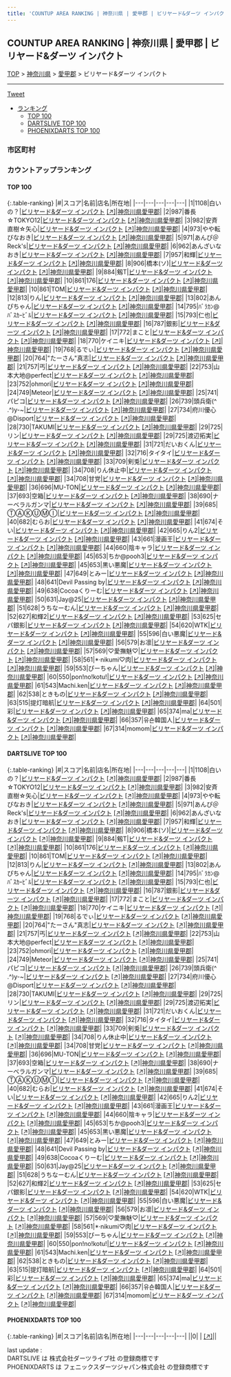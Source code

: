 ```yaml
---
title: 'COUNTUP AREA RANKING | 神奈川県 | 愛甲郡 | ビリヤード&ダーツ インパクト'
---
```

## COUNTUP AREA RANKING | 神奈川県 | 愛甲郡 | ビリヤード&ダーツ インパクト

[TOP](/darts/rank/) > [神奈川県](/darts/rank/神奈川県/) > [愛甲郡](/darts/rank/神奈川県/愛甲郡/) > ビリヤード&ダーツ インパクト

___

<a href="https://twitter.com/share?ref_src=twsrc%5Etfw" data-text="COUNTUP AREA RANKING | 神奈川県愛甲郡ビリヤード&ダーツ インパクト" class="twitter-share-button" data-hashtags="DARTSLIVE,PHOENIXDARTS,darts,ダーツ" data-show-count="false">Tweet</a>

* [ランキング](#カウントアップランキング)
    * [TOP 100](#top-100)
    * [DARTSLIVE TOP 100](#dartslive-top-100)
    * [PHOENIXDARTS TOP 100](#phoenixdarts-top-100)

### 市区町村

<ul>

</ul>

### カウントアップランキング

#### TOP 100



{:.table-ranking}
|#|スコア|名前|店名|所在地|
|---|---|---|---|---|
|1|1108|<span class="rank-name-dl">白いの？</span>|<a href="/darts/rank/shops/c2b09e192a721fc60d9b047a20a7ba1e.html">ビリヤード&ダーツ インパクト</a> <a href="https://search.dartslive.com/jp/shop/c2b09e192a721fc60d9b047a20a7ba1e">[↗]</a>|<a href="/darts/rank/神奈川県/愛甲郡">神奈川県愛甲郡</a>|
|2|987|<span class="rank-name-dl">番長☆TOKYO12</span>|<a href="/darts/rank/shops/c2b09e192a721fc60d9b047a20a7ba1e.html">ビリヤード&ダーツ インパクト</a> <a href="https://search.dartslive.com/jp/shop/c2b09e192a721fc60d9b047a20a7ba1e">[↗]</a>|<a href="/darts/rank/神奈川県/愛甲郡">神奈川県愛甲郡</a>|
|3|982|<span class="rank-name-dl">安斉 直樹☆矢心</span>|<a href="/darts/rank/shops/c2b09e192a721fc60d9b047a20a7ba1e.html">ビリヤード&ダーツ インパクト</a> <a href="https://search.dartslive.com/jp/shop/c2b09e192a721fc60d9b047a20a7ba1e">[↗]</a>|<a href="/darts/rank/神奈川県/愛甲郡">神奈川県愛甲郡</a>|
|4|973|<span class="rank-name-dl">やや転びなおき</span>|<a href="/darts/rank/shops/c2b09e192a721fc60d9b047a20a7ba1e.html">ビリヤード&ダーツ インパクト</a> <a href="https://search.dartslive.com/jp/shop/c2b09e192a721fc60d9b047a20a7ba1e">[↗]</a>|<a href="/darts/rank/神奈川県/愛甲郡">神奈川県愛甲郡</a>|
|5|971|<span class="rank-name-dl">あんぴ＠Reck&#x27;s</span>|<a href="/darts/rank/shops/c2b09e192a721fc60d9b047a20a7ba1e.html">ビリヤード&ダーツ インパクト</a> <a href="https://search.dartslive.com/jp/shop/c2b09e192a721fc60d9b047a20a7ba1e">[↗]</a>|<a href="/darts/rank/神奈川県/愛甲郡">神奈川県愛甲郡</a>|
|6|962|<span class="rank-name-dl">あんざいなおき</span>|<a href="/darts/rank/shops/c2b09e192a721fc60d9b047a20a7ba1e.html">ビリヤード&ダーツ インパクト</a> <a href="https://search.dartslive.com/jp/shop/c2b09e192a721fc60d9b047a20a7ba1e">[↗]</a>|<a href="/darts/rank/神奈川県/愛甲郡">神奈川県愛甲郡</a>|
|7|957|<span class="rank-name-dl">和輝</span>|<a href="/darts/rank/shops/c2b09e192a721fc60d9b047a20a7ba1e.html">ビリヤード&ダーツ インパクト</a> <a href="https://search.dartslive.com/jp/shop/c2b09e192a721fc60d9b047a20a7ba1e">[↗]</a>|<a href="/darts/rank/神奈川県/愛甲郡">神奈川県愛甲郡</a>|
|8|906|<span class="rank-name-dl">橋本(ソ)</span>|<a href="/darts/rank/shops/c2b09e192a721fc60d9b047a20a7ba1e.html">ビリヤード&ダーツ インパクト</a> <a href="https://search.dartslive.com/jp/shop/c2b09e192a721fc60d9b047a20a7ba1e">[↗]</a>|<a href="/darts/rank/神奈川県/愛甲郡">神奈川県愛甲郡</a>|
|9|884|<span class="rank-name-dl">剱T</span>|<a href="/darts/rank/shops/c2b09e192a721fc60d9b047a20a7ba1e.html">ビリヤード&ダーツ インパクト</a> <a href="https://search.dartslive.com/jp/shop/c2b09e192a721fc60d9b047a20a7ba1e">[↗]</a>|<a href="/darts/rank/神奈川県/愛甲郡">神奈川県愛甲郡</a>|
|10|861|<span class="rank-name-dl">176</span>|<a href="/darts/rank/shops/c2b09e192a721fc60d9b047a20a7ba1e.html">ビリヤード&ダーツ インパクト</a> <a href="https://search.dartslive.com/jp/shop/c2b09e192a721fc60d9b047a20a7ba1e">[↗]</a>|<a href="/darts/rank/神奈川県/愛甲郡">神奈川県愛甲郡</a>|
|10|861|<span class="rank-name-dl">TOM</span>|<a href="/darts/rank/shops/c2b09e192a721fc60d9b047a20a7ba1e.html">ビリヤード&ダーツ インパクト</a> <a href="https://search.dartslive.com/jp/shop/c2b09e192a721fc60d9b047a20a7ba1e">[↗]</a>|<a href="/darts/rank/神奈川県/愛甲郡">神奈川県愛甲郡</a>|
|12|813|<span class="rank-name-dl">りん</span>|<a href="/darts/rank/shops/c2b09e192a721fc60d9b047a20a7ba1e.html">ビリヤード&ダーツ インパクト</a> <a href="https://search.dartslive.com/jp/shop/c2b09e192a721fc60d9b047a20a7ba1e">[↗]</a>|<a href="/darts/rank/神奈川県/愛甲郡">神奈川県愛甲郡</a>|
|13|802|<span class="rank-name-dl">あんぴちゃん</span>|<a href="/darts/rank/shops/c2b09e192a721fc60d9b047a20a7ba1e.html">ビリヤード&ダーツ インパクト</a> <a href="https://search.dartslive.com/jp/shop/c2b09e192a721fc60d9b047a20a7ba1e">[↗]</a>|<a href="/darts/rank/神奈川県/愛甲郡">神奈川県愛甲郡</a>|
|14|795|<span class="rank-name-dl">ﾊﾞﾗｶﾝ@ﾊﾞｽｶｰﾋﾞﾙ</span>|<a href="/darts/rank/shops/c2b09e192a721fc60d9b047a20a7ba1e.html">ビリヤード&ダーツ インパクト</a> <a href="https://search.dartslive.com/jp/shop/c2b09e192a721fc60d9b047a20a7ba1e">[↗]</a>|<a href="/darts/rank/神奈川県/愛甲郡">神奈川県愛甲郡</a>|
|15|793|<span class="rank-name-dl">仁也</span>|<a href="/darts/rank/shops/c2b09e192a721fc60d9b047a20a7ba1e.html">ビリヤード&ダーツ インパクト</a> <a href="https://search.dartslive.com/jp/shop/c2b09e192a721fc60d9b047a20a7ba1e">[↗]</a>|<a href="/darts/rank/神奈川県/愛甲郡">神奈川県愛甲郡</a>|
|16|787|<span class="rank-name-dl">銀影</span>|<a href="/darts/rank/shops/c2b09e192a721fc60d9b047a20a7ba1e.html">ビリヤード&ダーツ インパクト</a> <a href="https://search.dartslive.com/jp/shop/c2b09e192a721fc60d9b047a20a7ba1e">[↗]</a>|<a href="/darts/rank/神奈川県/愛甲郡">神奈川県愛甲郡</a>|
|17|772|<span class="rank-name-dl">まこと</span>|<a href="/darts/rank/shops/c2b09e192a721fc60d9b047a20a7ba1e.html">ビリヤード&ダーツ インパクト</a> <a href="https://search.dartslive.com/jp/shop/c2b09e192a721fc60d9b047a20a7ba1e">[↗]</a>|<a href="/darts/rank/神奈川県/愛甲郡">神奈川県愛甲郡</a>|
|18|770|<span class="rank-name-dl">ケイニキ</span>|<a href="/darts/rank/shops/c2b09e192a721fc60d9b047a20a7ba1e.html">ビリヤード&ダーツ インパクト</a> <a href="https://search.dartslive.com/jp/shop/c2b09e192a721fc60d9b047a20a7ba1e">[↗]</a>|<a href="/darts/rank/神奈川県/愛甲郡">神奈川県愛甲郡</a>|
|19|768|<span class="rank-name-dl">るでぃ</span>|<a href="/darts/rank/shops/c2b09e192a721fc60d9b047a20a7ba1e.html">ビリヤード&ダーツ インパクト</a> <a href="https://search.dartslive.com/jp/shop/c2b09e192a721fc60d9b047a20a7ba1e">[↗]</a>|<a href="/darts/rank/神奈川県/愛甲郡">神奈川県愛甲郡</a>|
|20|764|<span class="rank-name-dl">&quot;たーさん&quot;真志</span>|<a href="/darts/rank/shops/c2b09e192a721fc60d9b047a20a7ba1e.html">ビリヤード&ダーツ インパクト</a> <a href="https://search.dartslive.com/jp/shop/c2b09e192a721fc60d9b047a20a7ba1e">[↗]</a>|<a href="/darts/rank/神奈川県/愛甲郡">神奈川県愛甲郡</a>|
|21|757|<span class="rank-name-dl">丐</span>|<a href="/darts/rank/shops/c2b09e192a721fc60d9b047a20a7ba1e.html">ビリヤード&ダーツ インパクト</a> <a href="https://search.dartslive.com/jp/shop/c2b09e192a721fc60d9b047a20a7ba1e">[↗]</a>|<a href="/darts/rank/神奈川県/愛甲郡">神奈川県愛甲郡</a>|
|22|753|<span class="rank-name-dl">山本大地@perfect</span>|<a href="/darts/rank/shops/c2b09e192a721fc60d9b047a20a7ba1e.html">ビリヤード&ダーツ インパクト</a> <a href="https://search.dartslive.com/jp/shop/c2b09e192a721fc60d9b047a20a7ba1e">[↗]</a>|<a href="/darts/rank/神奈川県/愛甲郡">神奈川県愛甲郡</a>|
|23|752|<span class="rank-name-dl">ohmori</span>|<a href="/darts/rank/shops/c2b09e192a721fc60d9b047a20a7ba1e.html">ビリヤード&ダーツ インパクト</a> <a href="https://search.dartslive.com/jp/shop/c2b09e192a721fc60d9b047a20a7ba1e">[↗]</a>|<a href="/darts/rank/神奈川県/愛甲郡">神奈川県愛甲郡</a>|
|24|749|<span class="rank-name-dl">Meteor</span>|<a href="/darts/rank/shops/c2b09e192a721fc60d9b047a20a7ba1e.html">ビリヤード&ダーツ インパクト</a> <a href="https://search.dartslive.com/jp/shop/c2b09e192a721fc60d9b047a20a7ba1e">[↗]</a>|<a href="/darts/rank/神奈川県/愛甲郡">神奈川県愛甲郡</a>|
|25|741|<span class="rank-name-dl">パピコ</span>|<a href="/darts/rank/shops/c2b09e192a721fc60d9b047a20a7ba1e.html">ビリヤード&ダーツ インパクト</a> <a href="https://search.dartslive.com/jp/shop/c2b09e192a721fc60d9b047a20a7ba1e">[↗]</a>|<a href="/darts/rank/神奈川県/愛甲郡">神奈川県愛甲郡</a>|
|26|739|<span class="rank-name-dl">頭兵衛(^ .^)y-~</span>|<a href="/darts/rank/shops/c2b09e192a721fc60d9b047a20a7ba1e.html">ビリヤード&ダーツ インパクト</a> <a href="https://search.dartslive.com/jp/shop/c2b09e192a721fc60d9b047a20a7ba1e">[↗]</a>|<a href="/darts/rank/神奈川県/愛甲郡">神奈川県愛甲郡</a>|
|27|734|<span class="rank-name-dl">府川優心@Disport</span>|<a href="/darts/rank/shops/c2b09e192a721fc60d9b047a20a7ba1e.html">ビリヤード&ダーツ インパクト</a> <a href="https://search.dartslive.com/jp/shop/c2b09e192a721fc60d9b047a20a7ba1e">[↗]</a>|<a href="/darts/rank/神奈川県/愛甲郡">神奈川県愛甲郡</a>|
|28|730|<span class="rank-name-dl">TAKUMI</span>|<a href="/darts/rank/shops/c2b09e192a721fc60d9b047a20a7ba1e.html">ビリヤード&ダーツ インパクト</a> <a href="https://search.dartslive.com/jp/shop/c2b09e192a721fc60d9b047a20a7ba1e">[↗]</a>|<a href="/darts/rank/神奈川県/愛甲郡">神奈川県愛甲郡</a>|
|29|725|<span class="rank-name-dl">リン</span>|<a href="/darts/rank/shops/c2b09e192a721fc60d9b047a20a7ba1e.html">ビリヤード&ダーツ インパクト</a> <a href="https://search.dartslive.com/jp/shop/c2b09e192a721fc60d9b047a20a7ba1e">[↗]</a>|<a href="/darts/rank/神奈川県/愛甲郡">神奈川県愛甲郡</a>|
|29|725|<span class="rank-name-dl">渡辺拓実</span>|<a href="/darts/rank/shops/c2b09e192a721fc60d9b047a20a7ba1e.html">ビリヤード&ダーツ インパクト</a> <a href="https://search.dartslive.com/jp/shop/c2b09e192a721fc60d9b047a20a7ba1e">[↗]</a>|<a href="/darts/rank/神奈川県/愛甲郡">神奈川県愛甲郡</a>|
|31|721|<span class="rank-name-dl">だいおくん</span>|<a href="/darts/rank/shops/c2b09e192a721fc60d9b047a20a7ba1e.html">ビリヤード&ダーツ インパクト</a> <a href="https://search.dartslive.com/jp/shop/c2b09e192a721fc60d9b047a20a7ba1e">[↗]</a>|<a href="/darts/rank/神奈川県/愛甲郡">神奈川県愛甲郡</a>|
|32|716|<span class="rank-name-dl">タイタイ</span>|<a href="/darts/rank/shops/c2b09e192a721fc60d9b047a20a7ba1e.html">ビリヤード&ダーツ インパクト</a> <a href="https://search.dartslive.com/jp/shop/c2b09e192a721fc60d9b047a20a7ba1e">[↗]</a>|<a href="/darts/rank/神奈川県/愛甲郡">神奈川県愛甲郡</a>|
|33|709|<span class="rank-name-dl">剣兎</span>|<a href="/darts/rank/shops/c2b09e192a721fc60d9b047a20a7ba1e.html">ビリヤード&ダーツ インパクト</a> <a href="https://search.dartslive.com/jp/shop/c2b09e192a721fc60d9b047a20a7ba1e">[↗]</a>|<a href="/darts/rank/神奈川県/愛甲郡">神奈川県愛甲郡</a>|
|34|708|<span class="rank-name-dl">りん休止中</span>|<a href="/darts/rank/shops/c2b09e192a721fc60d9b047a20a7ba1e.html">ビリヤード&ダーツ インパクト</a> <a href="https://search.dartslive.com/jp/shop/c2b09e192a721fc60d9b047a20a7ba1e">[↗]</a>|<a href="/darts/rank/神奈川県/愛甲郡">神奈川県愛甲郡</a>|
|34|708|<span class="rank-name-dl">甘党</span>|<a href="/darts/rank/shops/c2b09e192a721fc60d9b047a20a7ba1e.html">ビリヤード&ダーツ インパクト</a> <a href="https://search.dartslive.com/jp/shop/c2b09e192a721fc60d9b047a20a7ba1e">[↗]</a>|<a href="/darts/rank/神奈川県/愛甲郡">神奈川県愛甲郡</a>|
|36|696|<span class="rank-name-dl">MU-TON</span>|<a href="/darts/rank/shops/c2b09e192a721fc60d9b047a20a7ba1e.html">ビリヤード&ダーツ インパクト</a> <a href="https://search.dartslive.com/jp/shop/c2b09e192a721fc60d9b047a20a7ba1e">[↗]</a>|<a href="/darts/rank/神奈川県/愛甲郡">神奈川県愛甲郡</a>|
|37|693|<span class="rank-name-dl">空箱</span>|<a href="/darts/rank/shops/c2b09e192a721fc60d9b047a20a7ba1e.html">ビリヤード&ダーツ インパクト</a> <a href="https://search.dartslive.com/jp/shop/c2b09e192a721fc60d9b047a20a7ba1e">[↗]</a>|<a href="/darts/rank/神奈川県/愛甲郡">神奈川県愛甲郡</a>|
|38|690|<span class="rank-name-dl">ナーベラルガンマ</span>|<a href="/darts/rank/shops/c2b09e192a721fc60d9b047a20a7ba1e.html">ビリヤード&ダーツ インパクト</a> <a href="https://search.dartslive.com/jp/shop/c2b09e192a721fc60d9b047a20a7ba1e">[↗]</a>|<a href="/darts/rank/神奈川県/愛甲郡">神奈川県愛甲郡</a>|
|39|685|<span class="rank-name-dl">ⓉⒶⓀⓊⓂⒾ</span>|<a href="/darts/rank/shops/c2b09e192a721fc60d9b047a20a7ba1e.html">ビリヤード&ダーツ インパクト</a> <a href="https://search.dartslive.com/jp/shop/c2b09e192a721fc60d9b047a20a7ba1e">[↗]</a>|<a href="/darts/rank/神奈川県/愛甲郡">神奈川県愛甲郡</a>|
|40|682|<span class="rank-name-dl">むらお</span>|<a href="/darts/rank/shops/c2b09e192a721fc60d9b047a20a7ba1e.html">ビリヤード&ダーツ インパクト</a> <a href="https://search.dartslive.com/jp/shop/c2b09e192a721fc60d9b047a20a7ba1e">[↗]</a>|<a href="/darts/rank/神奈川県/愛甲郡">神奈川県愛甲郡</a>|
|41|674|<span class="rank-name-dl">そい</span>|<a href="/darts/rank/shops/c2b09e192a721fc60d9b047a20a7ba1e.html">ビリヤード&ダーツ インパクト</a> <a href="https://search.dartslive.com/jp/shop/c2b09e192a721fc60d9b047a20a7ba1e">[↗]</a>|<a href="/darts/rank/神奈川県/愛甲郡">神奈川県愛甲郡</a>|
|42|665|<span class="rank-name-dl">りん2</span>|<a href="/darts/rank/shops/c2b09e192a721fc60d9b047a20a7ba1e.html">ビリヤード&ダーツ インパクト</a> <a href="https://search.dartslive.com/jp/shop/c2b09e192a721fc60d9b047a20a7ba1e">[↗]</a>|<a href="/darts/rank/神奈川県/愛甲郡">神奈川県愛甲郡</a>|
|43|661|<span class="rank-name-dl">漫画王</span>|<a href="/darts/rank/shops/c2b09e192a721fc60d9b047a20a7ba1e.html">ビリヤード&ダーツ インパクト</a> <a href="https://search.dartslive.com/jp/shop/c2b09e192a721fc60d9b047a20a7ba1e">[↗]</a>|<a href="/darts/rank/神奈川県/愛甲郡">神奈川県愛甲郡</a>|
|44|660|<span class="rank-name-dl">陰キャラ</span>|<a href="/darts/rank/shops/c2b09e192a721fc60d9b047a20a7ba1e.html">ビリヤード&ダーツ インパクト</a> <a href="https://search.dartslive.com/jp/shop/c2b09e192a721fc60d9b047a20a7ba1e">[↗]</a>|<a href="/darts/rank/神奈川県/愛甲郡">神奈川県愛甲郡</a>|
|45|653|<span class="rank-name-dl">ちか@pooh3</span>|<a href="/darts/rank/shops/c2b09e192a721fc60d9b047a20a7ba1e.html">ビリヤード&ダーツ インパクト</a> <a href="https://search.dartslive.com/jp/shop/c2b09e192a721fc60d9b047a20a7ba1e">[↗]</a>|<a href="/darts/rank/神奈川県/愛甲郡">神奈川県愛甲郡</a>|
|45|653|<span class="rank-name-dl">黒い悪魔</span>|<a href="/darts/rank/shops/c2b09e192a721fc60d9b047a20a7ba1e.html">ビリヤード&ダーツ インパクト</a> <a href="https://search.dartslive.com/jp/shop/c2b09e192a721fc60d9b047a20a7ba1e">[↗]</a>|<a href="/darts/rank/神奈川県/愛甲郡">神奈川県愛甲郡</a>|
|47|649|<span class="rank-name-dl">とみー</span>|<a href="/darts/rank/shops/c2b09e192a721fc60d9b047a20a7ba1e.html">ビリヤード&ダーツ インパクト</a> <a href="https://search.dartslive.com/jp/shop/c2b09e192a721fc60d9b047a20a7ba1e">[↗]</a>|<a href="/darts/rank/神奈川県/愛甲郡">神奈川県愛甲郡</a>|
|48|641|<span class="rank-name-dl">Devil Passing by</span>|<a href="/darts/rank/shops/c2b09e192a721fc60d9b047a20a7ba1e.html">ビリヤード&ダーツ インパクト</a> <a href="https://search.dartslive.com/jp/shop/c2b09e192a721fc60d9b047a20a7ba1e">[↗]</a>|<a href="/darts/rank/神奈川県/愛甲郡">神奈川県愛甲郡</a>|
|49|638|<span class="rank-name-dl">Cocoaくりーむ</span>|<a href="/darts/rank/shops/c2b09e192a721fc60d9b047a20a7ba1e.html">ビリヤード&ダーツ インパクト</a> <a href="https://search.dartslive.com/jp/shop/c2b09e192a721fc60d9b047a20a7ba1e">[↗]</a>|<a href="/darts/rank/神奈川県/愛甲郡">神奈川県愛甲郡</a>|
|50|631|<span class="rank-name-dl">Jay@25</span>|<a href="/darts/rank/shops/c2b09e192a721fc60d9b047a20a7ba1e.html">ビリヤード&ダーツ インパクト</a> <a href="https://search.dartslive.com/jp/shop/c2b09e192a721fc60d9b047a20a7ba1e">[↗]</a>|<a href="/darts/rank/神奈川県/愛甲郡">神奈川県愛甲郡</a>|
|51|628|<span class="rank-name-dl">うちなーむん</span>|<a href="/darts/rank/shops/c2b09e192a721fc60d9b047a20a7ba1e.html">ビリヤード&ダーツ インパクト</a> <a href="https://search.dartslive.com/jp/shop/c2b09e192a721fc60d9b047a20a7ba1e">[↗]</a>|<a href="/darts/rank/神奈川県/愛甲郡">神奈川県愛甲郡</a>|
|52|627|<span class="rank-name-dl">和輝2</span>|<a href="/darts/rank/shops/c2b09e192a721fc60d9b047a20a7ba1e.html">ビリヤード&ダーツ インパクト</a> <a href="https://search.dartslive.com/jp/shop/c2b09e192a721fc60d9b047a20a7ba1e">[↗]</a>|<a href="/darts/rank/神奈川県/愛甲郡">神奈川県愛甲郡</a>|
|53|625|<span class="rank-name-dl">セパ銀影</span>|<a href="/darts/rank/shops/c2b09e192a721fc60d9b047a20a7ba1e.html">ビリヤード&ダーツ インパクト</a> <a href="https://search.dartslive.com/jp/shop/c2b09e192a721fc60d9b047a20a7ba1e">[↗]</a>|<a href="/darts/rank/神奈川県/愛甲郡">神奈川県愛甲郡</a>|
|54|620|<span class="rank-name-dl">WTK</span>|<a href="/darts/rank/shops/c2b09e192a721fc60d9b047a20a7ba1e.html">ビリヤード&ダーツ インパクト</a> <a href="https://search.dartslive.com/jp/shop/c2b09e192a721fc60d9b047a20a7ba1e">[↗]</a>|<a href="/darts/rank/神奈川県/愛甲郡">神奈川県愛甲郡</a>|
|55|596|<span class="rank-name-dl">白い悪魔</span>|<a href="/darts/rank/shops/c2b09e192a721fc60d9b047a20a7ba1e.html">ビリヤード&ダーツ インパクト</a> <a href="https://search.dartslive.com/jp/shop/c2b09e192a721fc60d9b047a20a7ba1e">[↗]</a>|<a href="/darts/rank/神奈川県/愛甲郡">神奈川県愛甲郡</a>|
|56|579|<span class="rank-name-dl">お凛</span>|<a href="/darts/rank/shops/c2b09e192a721fc60d9b047a20a7ba1e.html">ビリヤード&ダーツ インパクト</a> <a href="https://search.dartslive.com/jp/shop/c2b09e192a721fc60d9b047a20a7ba1e">[↗]</a>|<a href="/darts/rank/神奈川県/愛甲郡">神奈川県愛甲郡</a>|
|57|569|<span class="rank-name-dl">♡愛撫魅♡</span>|<a href="/darts/rank/shops/c2b09e192a721fc60d9b047a20a7ba1e.html">ビリヤード&ダーツ インパクト</a> <a href="https://search.dartslive.com/jp/shop/c2b09e192a721fc60d9b047a20a7ba1e">[↗]</a>|<a href="/darts/rank/神奈川県/愛甲郡">神奈川県愛甲郡</a>|
|58|561|<span class="rank-name-dl">*·nikumi♡肉</span>|<a href="/darts/rank/shops/c2b09e192a721fc60d9b047a20a7ba1e.html">ビリヤード&ダーツ インパクト</a> <a href="https://search.dartslive.com/jp/shop/c2b09e192a721fc60d9b047a20a7ba1e">[↗]</a>|<a href="/darts/rank/神奈川県/愛甲郡">神奈川県愛甲郡</a>|
|59|553|<span class="rank-name-dl">ぴーちゃん</span>|<a href="/darts/rank/shops/c2b09e192a721fc60d9b047a20a7ba1e.html">ビリヤード&ダーツ インパクト</a> <a href="https://search.dartslive.com/jp/shop/c2b09e192a721fc60d9b047a20a7ba1e">[↗]</a>|<a href="/darts/rank/神奈川県/愛甲郡">神奈川県愛甲郡</a>|
|60|550|<span class="rank-name-dl">pon!no!kotu!</span>|<a href="/darts/rank/shops/c2b09e192a721fc60d9b047a20a7ba1e.html">ビリヤード&ダーツ インパクト</a> <a href="https://search.dartslive.com/jp/shop/c2b09e192a721fc60d9b047a20a7ba1e">[↗]</a>|<a href="/darts/rank/神奈川県/愛甲郡">神奈川県愛甲郡</a>|
|61|543|<span class="rank-name-dl">Machi.ken</span>|<a href="/darts/rank/shops/c2b09e192a721fc60d9b047a20a7ba1e.html">ビリヤード&ダーツ インパクト</a> <a href="https://search.dartslive.com/jp/shop/c2b09e192a721fc60d9b047a20a7ba1e">[↗]</a>|<a href="/darts/rank/神奈川県/愛甲郡">神奈川県愛甲郡</a>|
|62|538|<span class="rank-name-dl">ときもの</span>|<a href="/darts/rank/shops/c2b09e192a721fc60d9b047a20a7ba1e.html">ビリヤード&ダーツ インパクト</a> <a href="https://search.dartslive.com/jp/shop/c2b09e192a721fc60d9b047a20a7ba1e">[↗]</a>|<a href="/darts/rank/神奈川県/愛甲郡">神奈川県愛甲郡</a>|
|63|515|<span class="rank-name-dl">提灯暗航</span>|<a href="/darts/rank/shops/c2b09e192a721fc60d9b047a20a7ba1e.html">ビリヤード&ダーツ インパクト</a> <a href="https://search.dartslive.com/jp/shop/c2b09e192a721fc60d9b047a20a7ba1e">[↗]</a>|<a href="/darts/rank/神奈川県/愛甲郡">神奈川県愛甲郡</a>|
|64|501|<span class="rank-name-dl">彩</span>|<a href="/darts/rank/shops/c2b09e192a721fc60d9b047a20a7ba1e.html">ビリヤード&ダーツ インパクト</a> <a href="https://search.dartslive.com/jp/shop/c2b09e192a721fc60d9b047a20a7ba1e">[↗]</a>|<a href="/darts/rank/神奈川県/愛甲郡">神奈川県愛甲郡</a>|
|65|374|<span class="rank-name-dl">ma</span>|<a href="/darts/rank/shops/c2b09e192a721fc60d9b047a20a7ba1e.html">ビリヤード&ダーツ インパクト</a> <a href="https://search.dartslive.com/jp/shop/c2b09e192a721fc60d9b047a20a7ba1e">[↗]</a>|<a href="/darts/rank/神奈川県/愛甲郡">神奈川県愛甲郡</a>|
|66|357|<span class="rank-name-dl">유숀韓国人</span>|<a href="/darts/rank/shops/c2b09e192a721fc60d9b047a20a7ba1e.html">ビリヤード&ダーツ インパクト</a> <a href="https://search.dartslive.com/jp/shop/c2b09e192a721fc60d9b047a20a7ba1e">[↗]</a>|<a href="/darts/rank/神奈川県/愛甲郡">神奈川県愛甲郡</a>|
|67|314|<span class="rank-name-dl">momom</span>|<a href="/darts/rank/shops/c2b09e192a721fc60d9b047a20a7ba1e.html">ビリヤード&ダーツ インパクト</a> <a href="https://search.dartslive.com/jp/shop/c2b09e192a721fc60d9b047a20a7ba1e">[↗]</a>|<a href="/darts/rank/神奈川県/愛甲郡">神奈川県愛甲郡</a>|


#### DARTSLIVE TOP 100



{:.table-ranking}
|#|スコア|名前|店名|所在地|
|---|---|---|---|---|
|1|1108|<span class="rank-name-dl">白いの？</span>|<a href="/darts/rank/shops/c2b09e192a721fc60d9b047a20a7ba1e.html">ビリヤード&ダーツ インパクト</a> <a href="https://search.dartslive.com/jp/shop/c2b09e192a721fc60d9b047a20a7ba1e">[↗]</a>|<a href="/darts/rank/神奈川県/愛甲郡">神奈川県愛甲郡</a>|
|2|987|<span class="rank-name-dl">番長☆TOKYO12</span>|<a href="/darts/rank/shops/c2b09e192a721fc60d9b047a20a7ba1e.html">ビリヤード&ダーツ インパクト</a> <a href="https://search.dartslive.com/jp/shop/c2b09e192a721fc60d9b047a20a7ba1e">[↗]</a>|<a href="/darts/rank/神奈川県/愛甲郡">神奈川県愛甲郡</a>|
|3|982|<span class="rank-name-dl">安斉 直樹☆矢心</span>|<a href="/darts/rank/shops/c2b09e192a721fc60d9b047a20a7ba1e.html">ビリヤード&ダーツ インパクト</a> <a href="https://search.dartslive.com/jp/shop/c2b09e192a721fc60d9b047a20a7ba1e">[↗]</a>|<a href="/darts/rank/神奈川県/愛甲郡">神奈川県愛甲郡</a>|
|4|973|<span class="rank-name-dl">やや転びなおき</span>|<a href="/darts/rank/shops/c2b09e192a721fc60d9b047a20a7ba1e.html">ビリヤード&ダーツ インパクト</a> <a href="https://search.dartslive.com/jp/shop/c2b09e192a721fc60d9b047a20a7ba1e">[↗]</a>|<a href="/darts/rank/神奈川県/愛甲郡">神奈川県愛甲郡</a>|
|5|971|<span class="rank-name-dl">あんぴ＠Reck&#x27;s</span>|<a href="/darts/rank/shops/c2b09e192a721fc60d9b047a20a7ba1e.html">ビリヤード&ダーツ インパクト</a> <a href="https://search.dartslive.com/jp/shop/c2b09e192a721fc60d9b047a20a7ba1e">[↗]</a>|<a href="/darts/rank/神奈川県/愛甲郡">神奈川県愛甲郡</a>|
|6|962|<span class="rank-name-dl">あんざいなおき</span>|<a href="/darts/rank/shops/c2b09e192a721fc60d9b047a20a7ba1e.html">ビリヤード&ダーツ インパクト</a> <a href="https://search.dartslive.com/jp/shop/c2b09e192a721fc60d9b047a20a7ba1e">[↗]</a>|<a href="/darts/rank/神奈川県/愛甲郡">神奈川県愛甲郡</a>|
|7|957|<span class="rank-name-dl">和輝</span>|<a href="/darts/rank/shops/c2b09e192a721fc60d9b047a20a7ba1e.html">ビリヤード&ダーツ インパクト</a> <a href="https://search.dartslive.com/jp/shop/c2b09e192a721fc60d9b047a20a7ba1e">[↗]</a>|<a href="/darts/rank/神奈川県/愛甲郡">神奈川県愛甲郡</a>|
|8|906|<span class="rank-name-dl">橋本(ソ)</span>|<a href="/darts/rank/shops/c2b09e192a721fc60d9b047a20a7ba1e.html">ビリヤード&ダーツ インパクト</a> <a href="https://search.dartslive.com/jp/shop/c2b09e192a721fc60d9b047a20a7ba1e">[↗]</a>|<a href="/darts/rank/神奈川県/愛甲郡">神奈川県愛甲郡</a>|
|9|884|<span class="rank-name-dl">剱T</span>|<a href="/darts/rank/shops/c2b09e192a721fc60d9b047a20a7ba1e.html">ビリヤード&ダーツ インパクト</a> <a href="https://search.dartslive.com/jp/shop/c2b09e192a721fc60d9b047a20a7ba1e">[↗]</a>|<a href="/darts/rank/神奈川県/愛甲郡">神奈川県愛甲郡</a>|
|10|861|<span class="rank-name-dl">176</span>|<a href="/darts/rank/shops/c2b09e192a721fc60d9b047a20a7ba1e.html">ビリヤード&ダーツ インパクト</a> <a href="https://search.dartslive.com/jp/shop/c2b09e192a721fc60d9b047a20a7ba1e">[↗]</a>|<a href="/darts/rank/神奈川県/愛甲郡">神奈川県愛甲郡</a>|
|10|861|<span class="rank-name-dl">TOM</span>|<a href="/darts/rank/shops/c2b09e192a721fc60d9b047a20a7ba1e.html">ビリヤード&ダーツ インパクト</a> <a href="https://search.dartslive.com/jp/shop/c2b09e192a721fc60d9b047a20a7ba1e">[↗]</a>|<a href="/darts/rank/神奈川県/愛甲郡">神奈川県愛甲郡</a>|
|12|813|<span class="rank-name-dl">りん</span>|<a href="/darts/rank/shops/c2b09e192a721fc60d9b047a20a7ba1e.html">ビリヤード&ダーツ インパクト</a> <a href="https://search.dartslive.com/jp/shop/c2b09e192a721fc60d9b047a20a7ba1e">[↗]</a>|<a href="/darts/rank/神奈川県/愛甲郡">神奈川県愛甲郡</a>|
|13|802|<span class="rank-name-dl">あんぴちゃん</span>|<a href="/darts/rank/shops/c2b09e192a721fc60d9b047a20a7ba1e.html">ビリヤード&ダーツ インパクト</a> <a href="https://search.dartslive.com/jp/shop/c2b09e192a721fc60d9b047a20a7ba1e">[↗]</a>|<a href="/darts/rank/神奈川県/愛甲郡">神奈川県愛甲郡</a>|
|14|795|<span class="rank-name-dl">ﾊﾞﾗｶﾝ@ﾊﾞｽｶｰﾋﾞﾙ</span>|<a href="/darts/rank/shops/c2b09e192a721fc60d9b047a20a7ba1e.html">ビリヤード&ダーツ インパクト</a> <a href="https://search.dartslive.com/jp/shop/c2b09e192a721fc60d9b047a20a7ba1e">[↗]</a>|<a href="/darts/rank/神奈川県/愛甲郡">神奈川県愛甲郡</a>|
|15|793|<span class="rank-name-dl">仁也</span>|<a href="/darts/rank/shops/c2b09e192a721fc60d9b047a20a7ba1e.html">ビリヤード&ダーツ インパクト</a> <a href="https://search.dartslive.com/jp/shop/c2b09e192a721fc60d9b047a20a7ba1e">[↗]</a>|<a href="/darts/rank/神奈川県/愛甲郡">神奈川県愛甲郡</a>|
|16|787|<span class="rank-name-dl">銀影</span>|<a href="/darts/rank/shops/c2b09e192a721fc60d9b047a20a7ba1e.html">ビリヤード&ダーツ インパクト</a> <a href="https://search.dartslive.com/jp/shop/c2b09e192a721fc60d9b047a20a7ba1e">[↗]</a>|<a href="/darts/rank/神奈川県/愛甲郡">神奈川県愛甲郡</a>|
|17|772|<span class="rank-name-dl">まこと</span>|<a href="/darts/rank/shops/c2b09e192a721fc60d9b047a20a7ba1e.html">ビリヤード&ダーツ インパクト</a> <a href="https://search.dartslive.com/jp/shop/c2b09e192a721fc60d9b047a20a7ba1e">[↗]</a>|<a href="/darts/rank/神奈川県/愛甲郡">神奈川県愛甲郡</a>|
|18|770|<span class="rank-name-dl">ケイニキ</span>|<a href="/darts/rank/shops/c2b09e192a721fc60d9b047a20a7ba1e.html">ビリヤード&ダーツ インパクト</a> <a href="https://search.dartslive.com/jp/shop/c2b09e192a721fc60d9b047a20a7ba1e">[↗]</a>|<a href="/darts/rank/神奈川県/愛甲郡">神奈川県愛甲郡</a>|
|19|768|<span class="rank-name-dl">るでぃ</span>|<a href="/darts/rank/shops/c2b09e192a721fc60d9b047a20a7ba1e.html">ビリヤード&ダーツ インパクト</a> <a href="https://search.dartslive.com/jp/shop/c2b09e192a721fc60d9b047a20a7ba1e">[↗]</a>|<a href="/darts/rank/神奈川県/愛甲郡">神奈川県愛甲郡</a>|
|20|764|<span class="rank-name-dl">&quot;たーさん&quot;真志</span>|<a href="/darts/rank/shops/c2b09e192a721fc60d9b047a20a7ba1e.html">ビリヤード&ダーツ インパクト</a> <a href="https://search.dartslive.com/jp/shop/c2b09e192a721fc60d9b047a20a7ba1e">[↗]</a>|<a href="/darts/rank/神奈川県/愛甲郡">神奈川県愛甲郡</a>|
|21|757|<span class="rank-name-dl">丐</span>|<a href="/darts/rank/shops/c2b09e192a721fc60d9b047a20a7ba1e.html">ビリヤード&ダーツ インパクト</a> <a href="https://search.dartslive.com/jp/shop/c2b09e192a721fc60d9b047a20a7ba1e">[↗]</a>|<a href="/darts/rank/神奈川県/愛甲郡">神奈川県愛甲郡</a>|
|22|753|<span class="rank-name-dl">山本大地@perfect</span>|<a href="/darts/rank/shops/c2b09e192a721fc60d9b047a20a7ba1e.html">ビリヤード&ダーツ インパクト</a> <a href="https://search.dartslive.com/jp/shop/c2b09e192a721fc60d9b047a20a7ba1e">[↗]</a>|<a href="/darts/rank/神奈川県/愛甲郡">神奈川県愛甲郡</a>|
|23|752|<span class="rank-name-dl">ohmori</span>|<a href="/darts/rank/shops/c2b09e192a721fc60d9b047a20a7ba1e.html">ビリヤード&ダーツ インパクト</a> <a href="https://search.dartslive.com/jp/shop/c2b09e192a721fc60d9b047a20a7ba1e">[↗]</a>|<a href="/darts/rank/神奈川県/愛甲郡">神奈川県愛甲郡</a>|
|24|749|<span class="rank-name-dl">Meteor</span>|<a href="/darts/rank/shops/c2b09e192a721fc60d9b047a20a7ba1e.html">ビリヤード&ダーツ インパクト</a> <a href="https://search.dartslive.com/jp/shop/c2b09e192a721fc60d9b047a20a7ba1e">[↗]</a>|<a href="/darts/rank/神奈川県/愛甲郡">神奈川県愛甲郡</a>|
|25|741|<span class="rank-name-dl">パピコ</span>|<a href="/darts/rank/shops/c2b09e192a721fc60d9b047a20a7ba1e.html">ビリヤード&ダーツ インパクト</a> <a href="https://search.dartslive.com/jp/shop/c2b09e192a721fc60d9b047a20a7ba1e">[↗]</a>|<a href="/darts/rank/神奈川県/愛甲郡">神奈川県愛甲郡</a>|
|26|739|<span class="rank-name-dl">頭兵衛(^ .^)y-~</span>|<a href="/darts/rank/shops/c2b09e192a721fc60d9b047a20a7ba1e.html">ビリヤード&ダーツ インパクト</a> <a href="https://search.dartslive.com/jp/shop/c2b09e192a721fc60d9b047a20a7ba1e">[↗]</a>|<a href="/darts/rank/神奈川県/愛甲郡">神奈川県愛甲郡</a>|
|27|734|<span class="rank-name-dl">府川優心@Disport</span>|<a href="/darts/rank/shops/c2b09e192a721fc60d9b047a20a7ba1e.html">ビリヤード&ダーツ インパクト</a> <a href="https://search.dartslive.com/jp/shop/c2b09e192a721fc60d9b047a20a7ba1e">[↗]</a>|<a href="/darts/rank/神奈川県/愛甲郡">神奈川県愛甲郡</a>|
|28|730|<span class="rank-name-dl">TAKUMI</span>|<a href="/darts/rank/shops/c2b09e192a721fc60d9b047a20a7ba1e.html">ビリヤード&ダーツ インパクト</a> <a href="https://search.dartslive.com/jp/shop/c2b09e192a721fc60d9b047a20a7ba1e">[↗]</a>|<a href="/darts/rank/神奈川県/愛甲郡">神奈川県愛甲郡</a>|
|29|725|<span class="rank-name-dl">リン</span>|<a href="/darts/rank/shops/c2b09e192a721fc60d9b047a20a7ba1e.html">ビリヤード&ダーツ インパクト</a> <a href="https://search.dartslive.com/jp/shop/c2b09e192a721fc60d9b047a20a7ba1e">[↗]</a>|<a href="/darts/rank/神奈川県/愛甲郡">神奈川県愛甲郡</a>|
|29|725|<span class="rank-name-dl">渡辺拓実</span>|<a href="/darts/rank/shops/c2b09e192a721fc60d9b047a20a7ba1e.html">ビリヤード&ダーツ インパクト</a> <a href="https://search.dartslive.com/jp/shop/c2b09e192a721fc60d9b047a20a7ba1e">[↗]</a>|<a href="/darts/rank/神奈川県/愛甲郡">神奈川県愛甲郡</a>|
|31|721|<span class="rank-name-dl">だいおくん</span>|<a href="/darts/rank/shops/c2b09e192a721fc60d9b047a20a7ba1e.html">ビリヤード&ダーツ インパクト</a> <a href="https://search.dartslive.com/jp/shop/c2b09e192a721fc60d9b047a20a7ba1e">[↗]</a>|<a href="/darts/rank/神奈川県/愛甲郡">神奈川県愛甲郡</a>|
|32|716|<span class="rank-name-dl">タイタイ</span>|<a href="/darts/rank/shops/c2b09e192a721fc60d9b047a20a7ba1e.html">ビリヤード&ダーツ インパクト</a> <a href="https://search.dartslive.com/jp/shop/c2b09e192a721fc60d9b047a20a7ba1e">[↗]</a>|<a href="/darts/rank/神奈川県/愛甲郡">神奈川県愛甲郡</a>|
|33|709|<span class="rank-name-dl">剣兎</span>|<a href="/darts/rank/shops/c2b09e192a721fc60d9b047a20a7ba1e.html">ビリヤード&ダーツ インパクト</a> <a href="https://search.dartslive.com/jp/shop/c2b09e192a721fc60d9b047a20a7ba1e">[↗]</a>|<a href="/darts/rank/神奈川県/愛甲郡">神奈川県愛甲郡</a>|
|34|708|<span class="rank-name-dl">りん休止中</span>|<a href="/darts/rank/shops/c2b09e192a721fc60d9b047a20a7ba1e.html">ビリヤード&ダーツ インパクト</a> <a href="https://search.dartslive.com/jp/shop/c2b09e192a721fc60d9b047a20a7ba1e">[↗]</a>|<a href="/darts/rank/神奈川県/愛甲郡">神奈川県愛甲郡</a>|
|34|708|<span class="rank-name-dl">甘党</span>|<a href="/darts/rank/shops/c2b09e192a721fc60d9b047a20a7ba1e.html">ビリヤード&ダーツ インパクト</a> <a href="https://search.dartslive.com/jp/shop/c2b09e192a721fc60d9b047a20a7ba1e">[↗]</a>|<a href="/darts/rank/神奈川県/愛甲郡">神奈川県愛甲郡</a>|
|36|696|<span class="rank-name-dl">MU-TON</span>|<a href="/darts/rank/shops/c2b09e192a721fc60d9b047a20a7ba1e.html">ビリヤード&ダーツ インパクト</a> <a href="https://search.dartslive.com/jp/shop/c2b09e192a721fc60d9b047a20a7ba1e">[↗]</a>|<a href="/darts/rank/神奈川県/愛甲郡">神奈川県愛甲郡</a>|
|37|693|<span class="rank-name-dl">空箱</span>|<a href="/darts/rank/shops/c2b09e192a721fc60d9b047a20a7ba1e.html">ビリヤード&ダーツ インパクト</a> <a href="https://search.dartslive.com/jp/shop/c2b09e192a721fc60d9b047a20a7ba1e">[↗]</a>|<a href="/darts/rank/神奈川県/愛甲郡">神奈川県愛甲郡</a>|
|38|690|<span class="rank-name-dl">ナーベラルガンマ</span>|<a href="/darts/rank/shops/c2b09e192a721fc60d9b047a20a7ba1e.html">ビリヤード&ダーツ インパクト</a> <a href="https://search.dartslive.com/jp/shop/c2b09e192a721fc60d9b047a20a7ba1e">[↗]</a>|<a href="/darts/rank/神奈川県/愛甲郡">神奈川県愛甲郡</a>|
|39|685|<span class="rank-name-dl">ⓉⒶⓀⓊⓂⒾ</span>|<a href="/darts/rank/shops/c2b09e192a721fc60d9b047a20a7ba1e.html">ビリヤード&ダーツ インパクト</a> <a href="https://search.dartslive.com/jp/shop/c2b09e192a721fc60d9b047a20a7ba1e">[↗]</a>|<a href="/darts/rank/神奈川県/愛甲郡">神奈川県愛甲郡</a>|
|40|682|<span class="rank-name-dl">むらお</span>|<a href="/darts/rank/shops/c2b09e192a721fc60d9b047a20a7ba1e.html">ビリヤード&ダーツ インパクト</a> <a href="https://search.dartslive.com/jp/shop/c2b09e192a721fc60d9b047a20a7ba1e">[↗]</a>|<a href="/darts/rank/神奈川県/愛甲郡">神奈川県愛甲郡</a>|
|41|674|<span class="rank-name-dl">そい</span>|<a href="/darts/rank/shops/c2b09e192a721fc60d9b047a20a7ba1e.html">ビリヤード&ダーツ インパクト</a> <a href="https://search.dartslive.com/jp/shop/c2b09e192a721fc60d9b047a20a7ba1e">[↗]</a>|<a href="/darts/rank/神奈川県/愛甲郡">神奈川県愛甲郡</a>|
|42|665|<span class="rank-name-dl">りん2</span>|<a href="/darts/rank/shops/c2b09e192a721fc60d9b047a20a7ba1e.html">ビリヤード&ダーツ インパクト</a> <a href="https://search.dartslive.com/jp/shop/c2b09e192a721fc60d9b047a20a7ba1e">[↗]</a>|<a href="/darts/rank/神奈川県/愛甲郡">神奈川県愛甲郡</a>|
|43|661|<span class="rank-name-dl">漫画王</span>|<a href="/darts/rank/shops/c2b09e192a721fc60d9b047a20a7ba1e.html">ビリヤード&ダーツ インパクト</a> <a href="https://search.dartslive.com/jp/shop/c2b09e192a721fc60d9b047a20a7ba1e">[↗]</a>|<a href="/darts/rank/神奈川県/愛甲郡">神奈川県愛甲郡</a>|
|44|660|<span class="rank-name-dl">陰キャラ</span>|<a href="/darts/rank/shops/c2b09e192a721fc60d9b047a20a7ba1e.html">ビリヤード&ダーツ インパクト</a> <a href="https://search.dartslive.com/jp/shop/c2b09e192a721fc60d9b047a20a7ba1e">[↗]</a>|<a href="/darts/rank/神奈川県/愛甲郡">神奈川県愛甲郡</a>|
|45|653|<span class="rank-name-dl">ちか@pooh3</span>|<a href="/darts/rank/shops/c2b09e192a721fc60d9b047a20a7ba1e.html">ビリヤード&ダーツ インパクト</a> <a href="https://search.dartslive.com/jp/shop/c2b09e192a721fc60d9b047a20a7ba1e">[↗]</a>|<a href="/darts/rank/神奈川県/愛甲郡">神奈川県愛甲郡</a>|
|45|653|<span class="rank-name-dl">黒い悪魔</span>|<a href="/darts/rank/shops/c2b09e192a721fc60d9b047a20a7ba1e.html">ビリヤード&ダーツ インパクト</a> <a href="https://search.dartslive.com/jp/shop/c2b09e192a721fc60d9b047a20a7ba1e">[↗]</a>|<a href="/darts/rank/神奈川県/愛甲郡">神奈川県愛甲郡</a>|
|47|649|<span class="rank-name-dl">とみー</span>|<a href="/darts/rank/shops/c2b09e192a721fc60d9b047a20a7ba1e.html">ビリヤード&ダーツ インパクト</a> <a href="https://search.dartslive.com/jp/shop/c2b09e192a721fc60d9b047a20a7ba1e">[↗]</a>|<a href="/darts/rank/神奈川県/愛甲郡">神奈川県愛甲郡</a>|
|48|641|<span class="rank-name-dl">Devil Passing by</span>|<a href="/darts/rank/shops/c2b09e192a721fc60d9b047a20a7ba1e.html">ビリヤード&ダーツ インパクト</a> <a href="https://search.dartslive.com/jp/shop/c2b09e192a721fc60d9b047a20a7ba1e">[↗]</a>|<a href="/darts/rank/神奈川県/愛甲郡">神奈川県愛甲郡</a>|
|49|638|<span class="rank-name-dl">Cocoaくりーむ</span>|<a href="/darts/rank/shops/c2b09e192a721fc60d9b047a20a7ba1e.html">ビリヤード&ダーツ インパクト</a> <a href="https://search.dartslive.com/jp/shop/c2b09e192a721fc60d9b047a20a7ba1e">[↗]</a>|<a href="/darts/rank/神奈川県/愛甲郡">神奈川県愛甲郡</a>|
|50|631|<span class="rank-name-dl">Jay@25</span>|<a href="/darts/rank/shops/c2b09e192a721fc60d9b047a20a7ba1e.html">ビリヤード&ダーツ インパクト</a> <a href="https://search.dartslive.com/jp/shop/c2b09e192a721fc60d9b047a20a7ba1e">[↗]</a>|<a href="/darts/rank/神奈川県/愛甲郡">神奈川県愛甲郡</a>|
|51|628|<span class="rank-name-dl">うちなーむん</span>|<a href="/darts/rank/shops/c2b09e192a721fc60d9b047a20a7ba1e.html">ビリヤード&ダーツ インパクト</a> <a href="https://search.dartslive.com/jp/shop/c2b09e192a721fc60d9b047a20a7ba1e">[↗]</a>|<a href="/darts/rank/神奈川県/愛甲郡">神奈川県愛甲郡</a>|
|52|627|<span class="rank-name-dl">和輝2</span>|<a href="/darts/rank/shops/c2b09e192a721fc60d9b047a20a7ba1e.html">ビリヤード&ダーツ インパクト</a> <a href="https://search.dartslive.com/jp/shop/c2b09e192a721fc60d9b047a20a7ba1e">[↗]</a>|<a href="/darts/rank/神奈川県/愛甲郡">神奈川県愛甲郡</a>|
|53|625|<span class="rank-name-dl">セパ銀影</span>|<a href="/darts/rank/shops/c2b09e192a721fc60d9b047a20a7ba1e.html">ビリヤード&ダーツ インパクト</a> <a href="https://search.dartslive.com/jp/shop/c2b09e192a721fc60d9b047a20a7ba1e">[↗]</a>|<a href="/darts/rank/神奈川県/愛甲郡">神奈川県愛甲郡</a>|
|54|620|<span class="rank-name-dl">WTK</span>|<a href="/darts/rank/shops/c2b09e192a721fc60d9b047a20a7ba1e.html">ビリヤード&ダーツ インパクト</a> <a href="https://search.dartslive.com/jp/shop/c2b09e192a721fc60d9b047a20a7ba1e">[↗]</a>|<a href="/darts/rank/神奈川県/愛甲郡">神奈川県愛甲郡</a>|
|55|596|<span class="rank-name-dl">白い悪魔</span>|<a href="/darts/rank/shops/c2b09e192a721fc60d9b047a20a7ba1e.html">ビリヤード&ダーツ インパクト</a> <a href="https://search.dartslive.com/jp/shop/c2b09e192a721fc60d9b047a20a7ba1e">[↗]</a>|<a href="/darts/rank/神奈川県/愛甲郡">神奈川県愛甲郡</a>|
|56|579|<span class="rank-name-dl">お凛</span>|<a href="/darts/rank/shops/c2b09e192a721fc60d9b047a20a7ba1e.html">ビリヤード&ダーツ インパクト</a> <a href="https://search.dartslive.com/jp/shop/c2b09e192a721fc60d9b047a20a7ba1e">[↗]</a>|<a href="/darts/rank/神奈川県/愛甲郡">神奈川県愛甲郡</a>|
|57|569|<span class="rank-name-dl">♡愛撫魅♡</span>|<a href="/darts/rank/shops/c2b09e192a721fc60d9b047a20a7ba1e.html">ビリヤード&ダーツ インパクト</a> <a href="https://search.dartslive.com/jp/shop/c2b09e192a721fc60d9b047a20a7ba1e">[↗]</a>|<a href="/darts/rank/神奈川県/愛甲郡">神奈川県愛甲郡</a>|
|58|561|<span class="rank-name-dl">*·nikumi♡肉</span>|<a href="/darts/rank/shops/c2b09e192a721fc60d9b047a20a7ba1e.html">ビリヤード&ダーツ インパクト</a> <a href="https://search.dartslive.com/jp/shop/c2b09e192a721fc60d9b047a20a7ba1e">[↗]</a>|<a href="/darts/rank/神奈川県/愛甲郡">神奈川県愛甲郡</a>|
|59|553|<span class="rank-name-dl">ぴーちゃん</span>|<a href="/darts/rank/shops/c2b09e192a721fc60d9b047a20a7ba1e.html">ビリヤード&ダーツ インパクト</a> <a href="https://search.dartslive.com/jp/shop/c2b09e192a721fc60d9b047a20a7ba1e">[↗]</a>|<a href="/darts/rank/神奈川県/愛甲郡">神奈川県愛甲郡</a>|
|60|550|<span class="rank-name-dl">pon!no!kotu!</span>|<a href="/darts/rank/shops/c2b09e192a721fc60d9b047a20a7ba1e.html">ビリヤード&ダーツ インパクト</a> <a href="https://search.dartslive.com/jp/shop/c2b09e192a721fc60d9b047a20a7ba1e">[↗]</a>|<a href="/darts/rank/神奈川県/愛甲郡">神奈川県愛甲郡</a>|
|61|543|<span class="rank-name-dl">Machi.ken</span>|<a href="/darts/rank/shops/c2b09e192a721fc60d9b047a20a7ba1e.html">ビリヤード&ダーツ インパクト</a> <a href="https://search.dartslive.com/jp/shop/c2b09e192a721fc60d9b047a20a7ba1e">[↗]</a>|<a href="/darts/rank/神奈川県/愛甲郡">神奈川県愛甲郡</a>|
|62|538|<span class="rank-name-dl">ときもの</span>|<a href="/darts/rank/shops/c2b09e192a721fc60d9b047a20a7ba1e.html">ビリヤード&ダーツ インパクト</a> <a href="https://search.dartslive.com/jp/shop/c2b09e192a721fc60d9b047a20a7ba1e">[↗]</a>|<a href="/darts/rank/神奈川県/愛甲郡">神奈川県愛甲郡</a>|
|63|515|<span class="rank-name-dl">提灯暗航</span>|<a href="/darts/rank/shops/c2b09e192a721fc60d9b047a20a7ba1e.html">ビリヤード&ダーツ インパクト</a> <a href="https://search.dartslive.com/jp/shop/c2b09e192a721fc60d9b047a20a7ba1e">[↗]</a>|<a href="/darts/rank/神奈川県/愛甲郡">神奈川県愛甲郡</a>|
|64|501|<span class="rank-name-dl">彩</span>|<a href="/darts/rank/shops/c2b09e192a721fc60d9b047a20a7ba1e.html">ビリヤード&ダーツ インパクト</a> <a href="https://search.dartslive.com/jp/shop/c2b09e192a721fc60d9b047a20a7ba1e">[↗]</a>|<a href="/darts/rank/神奈川県/愛甲郡">神奈川県愛甲郡</a>|
|65|374|<span class="rank-name-dl">ma</span>|<a href="/darts/rank/shops/c2b09e192a721fc60d9b047a20a7ba1e.html">ビリヤード&ダーツ インパクト</a> <a href="https://search.dartslive.com/jp/shop/c2b09e192a721fc60d9b047a20a7ba1e">[↗]</a>|<a href="/darts/rank/神奈川県/愛甲郡">神奈川県愛甲郡</a>|
|66|357|<span class="rank-name-dl">유숀韓国人</span>|<a href="/darts/rank/shops/c2b09e192a721fc60d9b047a20a7ba1e.html">ビリヤード&ダーツ インパクト</a> <a href="https://search.dartslive.com/jp/shop/c2b09e192a721fc60d9b047a20a7ba1e">[↗]</a>|<a href="/darts/rank/神奈川県/愛甲郡">神奈川県愛甲郡</a>|
|67|314|<span class="rank-name-dl">momom</span>|<a href="/darts/rank/shops/c2b09e192a721fc60d9b047a20a7ba1e.html">ビリヤード&ダーツ インパクト</a> <a href="https://search.dartslive.com/jp/shop/c2b09e192a721fc60d9b047a20a7ba1e">[↗]</a>|<a href="/darts/rank/神奈川県/愛甲郡">神奈川県愛甲郡</a>|


#### PHOENIXDARTS TOP 100



{:.table-ranking}
|#|スコア|名前|店名|所在地|
|---|---|---|---|---|
||0|<span class="rank-name-dl"> </span>|<a href="/darts/rank/shops/.html"></a> <a href="">[↗]</a>|<a href="/darts/rank//"></a>|


<div class="footer border-top border-gray-light mt-5 pt-3 text-right text-gray">
    last update : <span style="font-weight: italic" id="foot_last_modified"></span><br />
    DARTSLIVE は 株式会社ダーツライブ社 の登録商標です<br />
    PHOENIXDARTS は フェニックスダーツジャパン株式会社 の登録商標です<br />
</div>

<script src="https://cdnjs.cloudflare.com/ajax/libs/jquery.tablesorter/2.31.3/js/jquery.tablesorter.min.js" integrity="sha512-qzgd5cYSZcosqpzpn7zF2ZId8f/8CHmFKZ8j7mU4OUXTNRd5g+ZHBPsgKEwoqxCtdQvExE5LprwwPAgoicguNg==" crossorigin="anonymous" referrerpolicy="no-referrer"></script>
<link rel="stylesheet" href="https://cdnjs.cloudflare.com/ajax/libs/jquery.tablesorter/2.31.3/css/theme.default.min.css" integrity="sha512-wghhOJkjQX0Lh3NSWvNKeZ0ZpNn+SPVXX1Qyc9OCaogADktxrBiBdKGDoqVUOyhStvMBmJQ8ZdMHiR3wuEq8+w==" crossorigin="anonymous" referrerpolicy="no-referrer" />
<script>
$(function() {
    $(".table-ranking").tablesorter({sortList:[[0, 0]]});
    $("#foot_last_modified").text(formatDate(new Date(document.lastModified), 'yyyy-MM-dd HH:mm:ss'));
});
</script>

<script async src="https://platform.twitter.com/widgets.js" charset="utf-8"></script>